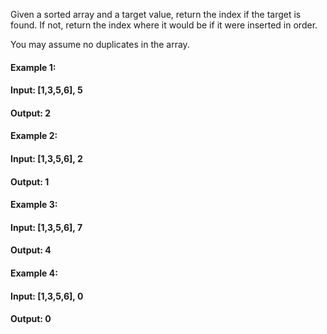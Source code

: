 Given a sorted array and a target value, return the index if the target is found. If not, return the index where it would be if it were inserted in order.

You may assume no duplicates in the array.

#### Example 1:

#### Input: [1,3,5,6], 5
#### Output: 2
#### Example 2:

#### Input: [1,3,5,6], 2
#### Output: 1
#### Example 3:

#### Input: [1,3,5,6], 7
#### Output: 4
#### Example 4:

#### Input: [1,3,5,6], 0
#### Output: 0
